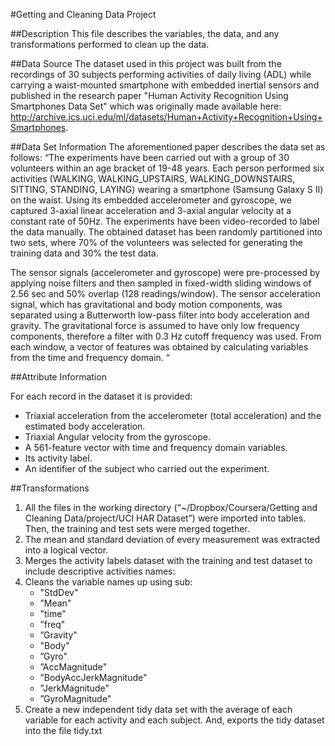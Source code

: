 #Getting and Cleaning Data Project

##Description
This file describes the variables, the data, and any transformations performed to clean up the data.

##Data Source
The dataset used in this project was built from the recordings of 30 subjects performing activities of daily living (ADL) while carrying a waist-mounted smartphone with embedded inertial sensors and published in the research paper "Human Activity Recognition Using Smartphones Data Set" which was originally made available here: http://archive.ics.uci.edu/ml/datasets/Human+Activity+Recognition+Using+Smartphones.

##Data Set Information
The aforementioned paper describes the data set as follows:
“The experiments have been carried out with a group of 30 volunteers within an age bracket of 19-48 years. Each person performed six activities (WALKING, WALKING_UPSTAIRS, WALKING_DOWNSTAIRS, SITTING, STANDING, LAYING) wearing a smartphone (Samsung Galaxy S II) on the waist. Using its embedded accelerometer and gyroscope, we captured 3-axial linear acceleration and 3-axial angular velocity at a constant rate of 50Hz. The experiments have been video-recorded to label the data manually. The obtained dataset has been randomly partitioned into two sets, where 70% of the volunteers was selected for generating the training data and 30% the test data. 

The sensor signals (accelerometer and gyroscope) were pre-processed by applying noise filters and then sampled in fixed-width sliding windows of 2.56 sec and 50% overlap (128 readings/window). The sensor acceleration signal, which has gravitational and body motion components, was separated using a Butterworth low-pass filter into body acceleration and gravity. The gravitational force is assumed to have only low frequency components, therefore a filter with 0.3 Hz cutoff frequency was used. From each window, a vector of features was obtained by calculating variables from the time and frequency domain. “

##Attribute Information

For each record in the dataset it is provided:

* Triaxial acceleration from the accelerometer (total acceleration) and the estimated body  acceleration.
* Triaxial Angular velocity from the gyroscope.
* A 561-feature vector with time and frequency domain variables.
* Its activity label.
* An identifier of the subject who carried out the experiment.

##Transformations
1. All the files in the working directory (“~/Dropbox/Coursera/Getting and Cleaning Data/project/UCI HAR Dataset”) were imported into tables. Then, the training and test sets were merged together.
2. The mean and standard deviation of every measurement was extracted into a logical vector.
3. Merges the activity labels dataset with the training and test dataset to include descriptive activities names:
4. Cleans the variable names up using sub:
	* "StdDev"
  	* ”Mean"
  	* ”time"
  	* ”freq"
  	* ”Gravity"
  	* "Body"
  	* ”Gyro"
  	* ”AccMagnitude"
  	* ”BodyAccJerkMagnitude"
	* ”JerkMagnitude"
  	* ”GyroMagnitude"
5. Create a new independent tidy data set with the average of each variable for each activity and each subject. And, exports the tidy dataset into the file tidy.txt